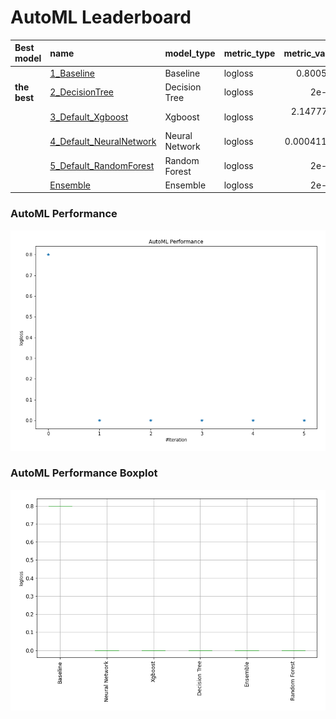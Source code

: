 # AutoML Leaderboard

| Best model   | name                                                         | model_type     | metric_type   |   metric_value |   train_time |
|:-------------|:-------------------------------------------------------------|:---------------|:--------------|---------------:|-------------:|
|              | [1_Baseline](1_Baseline/README.md)                           | Baseline       | logloss       |    0.800515    |         2.27 |
| **the best** | [2_DecisionTree](2_DecisionTree/README.md)                   | Decision Tree  | logloss       |    2e-06       |        53.2  |
|              | [3_Default_Xgboost](3_Default_Xgboost/README.md)             | Xgboost        | logloss       |    2.14777e-05 |        26.89 |
|              | [4_Default_NeuralNetwork](4_Default_NeuralNetwork/README.md) | Neural Network | logloss       |    0.00041165  |        17    |
|              | [5_Default_RandomForest](5_Default_RandomForest/README.md)   | Random Forest  | logloss       |    2e-06       |        16.88 |
|              | [Ensemble](Ensemble/README.md)                               | Ensemble       | logloss       |    2e-06       |         0.79 |

### AutoML Performance
![AutoML Performance](ldb_performance.png)

### AutoML Performance Boxplot
![AutoML Performance Boxplot](ldb_performance_boxplot.png)